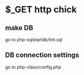 # $_GET http chick

## make DB
go to php-sqlstartdb/init.sql

## DB connection settings
go to php-class/config.php